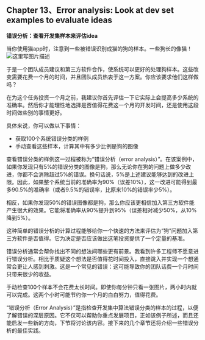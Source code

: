 ## Chapter 13、Error analysis: Look at dev set examples to evaluate ideas

**错误分析：查看开发集样本来评估idea**

当你使用猫app时，注意到一些被错误识别成猫的狗的样本。一些狗长的像猫！ 
![这里写图片描述](http://oow6unnib.bkt.clouddn.com/myl-c13-0.jpg)

于是一个团队成员建议和第三方软件合作，使系统可以更好的处理狗样本。这些改变需要花费一个月的时间，并且团队成员热衷于这一方案。你应该要求他们这样做吗？

在为这个任务投资一个月之前，我建议你首先评估一下它实际上会提高多少系统的准确率。然后你才能理性地选择是否值得花费这一个月的开发时间，还是使用这段时间做些别的事情更好。

具体来说，你可以做以下事情：

- 获取100个系统错误分类的样例
- 手动查看这些样本，计算其中有多少比例是狗的图像

查看错误分类的样例这一过程被称为“错误分析（error analysis）”。在该案例中，如果你发现只有5%的错误分类的图像是狗，那么无论你在狗的问题上做多少改进，你都不会消除超过5%的错误。换句话说，5%是上述建议能够达到的改进上限。因此，如果整个系统当前的准确率为90%（误差10%），这一改进可能得到最多90.5%的准确率（或者9.5%的错误率，比原来10%的错误率少5%）。

相反，如果你发现50%的错误图像都是狗，那么你应该更相信加入第三方软件能产生很大的效果。它能将准确率从90%提升到95%（误差相对减少50%，从10%降到5%）。

这种简单的错误分析的计算过程能够给你一个快速的方法来评估为“狗”问题加入第三方软件是否值得。它为决定是否应该做出这笔投资提供了一个定量的基准。

错误分析通常会帮你找出不同的想法间哪些更有前景。我看到许多工程师不愿意进行错误分析。相比于质疑这个想法是否值得花时间投入，直接跳入并实现一个想通常会更让人感到刺激。这是一个常见的错误：这可能导致你的团队话费一个月时间只带来很少的收益。

手动检查100个样本不会花费太长时间。即使你每分钟只看一张图片，两小时内就可以完成。这两个小时可能节约你一个月的白白努力，值得花费。

“错误分析（Error Analysis）”是指检查开发集中算法错误分类的样本的过程，以便了解错误的深层原因。它不仅可以帮助你重点发展项目，正如该例子所述，而且还能启发一些新的方向，下节将讨论该内容。接下来的几个章节还将介绍一些错误分析的最佳实践。
